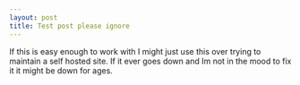 ```yaml
---
layout: post
title: Test post please ignore
---
```


If this is easy enough to work with I might just use this over trying
to maintain a self hosted site. If it ever goes down and Im not in the
mood to fix it it might be down for ages.